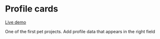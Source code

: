 # Profile cards

[Live demo](https://efess86.github.io/profile-cards/)

One of the first pet projects. Add profile data that appears in the right field
